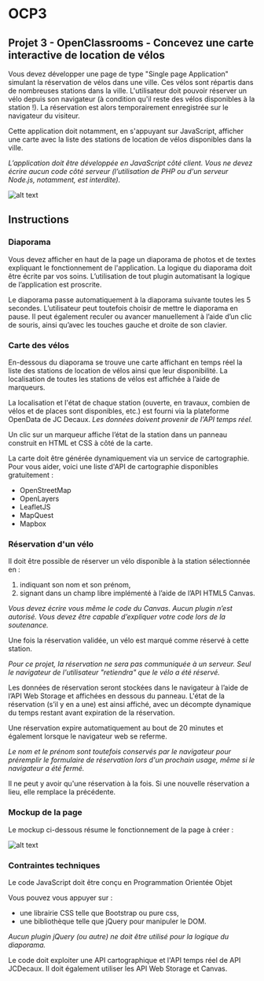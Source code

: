 # OCP3
## Projet 3 - OpenClassrooms - Concevez une carte interactive de location de vélos

Vous devez développer une page de type "Single page Application" simulant la réservation de vélos dans une ville. Ces vélos sont répartis dans de nombreuses stations dans la ville. L'utilisateur doit pouvoir réserver un vélo depuis son navigateur (à condition qu'il reste des vélos disponibles à la station !). La réservation est alors temporairement enregistrée sur le navigateur du visiteur.

Cette application doit notamment, en s'appuyant sur JavaScript, afficher une carte avec la liste des stations de location de vélos disponibles dans la ville. 

*L’application doit être développée en JavaScript côté client. Vous ne devez écrire aucun code côté serveur (l’utilisation de PHP ou d'un serveur Node.js, notamment, est interdite).*

![alt text](https://user.oc-static.com/upload/2018/01/05/15151407813526_velov.png)

## Instructions

### Diaporama

Vous devez afficher en haut de la page un diaporama de photos et de textes expliquant le fonctionnement de l'application. La logique du diaporama doit être écrite par vos soins. L’utilisation de tout plugin automatisant la logique de l’application est proscrite.

Le diaporama passe automatiquement à la diaporama suivante toutes les 5 secondes. L’utilisateur peut toutefois choisir de mettre le diaporama en pause. Il peut également reculer ou avancer manuellement à l’aide d’un clic de souris, ainsi qu’avec les touches gauche et droite de son clavier.

### Carte des vélos

En-dessous du diaporama se trouve une carte affichant en temps réel la liste des stations de location de vélos ainsi que leur disponibilité.  La localisation de toutes les stations de vélos est affichée à l’aide de marqueurs.

La localisation et l'état de chaque station (ouverte, en travaux, combien de vélos et de places sont disponibles, etc.) est fourni via la plateforme OpenData de JC Decaux.
*Les données doivent provenir de l'API temps réel.*

Un clic sur un marqueur affiche l’état de la station dans un panneau construit en HTML et CSS à côté de la carte. 

La carte doit être générée dynamiquement via un service de cartographie. Pour vous aider, voici une liste d'API de cartographie disponibles gratuitement :

  * OpenStreetMap
  * OpenLayers
  * LeafletJS
  * MapQuest
  * Mapbox

### Réservation d'un vélo

Il doit être possible de réserver un vélo disponible à la station sélectionnée en :

1. indiquant son nom et son prénom,
2. signant dans un champ libre implémenté à l’aide de l’API HTML5 Canvas.

*Vous devez écrire vous même le code du Canvas. Aucun plugin n’est autorisé. Vous devez être capable d’expliquer votre code lors de la soutenance.*

Une fois la réservation validée,  un vélo est marqué comme réservé à cette station.

*Pour ce projet, la réservation ne sera pas communiquée à un serveur. Seul le navigateur de l'utilisateur "retiendra" que le vélo a été réservé.*

Les données de réservation seront stockées dans le navigateur à l’aide de l’API Web Storage et affichées en dessous du panneau. L'état de la réservation (s’il y en a une) est ainsi affiché, avec un décompte dynamique du temps restant avant expiration de la réservation.

Une réservation expire automatiquement au bout de 20 minutes et également lorsque le navigateur web se referme.

*Le nom et le prénom sont toutefois conservés par le navigateur pour préremplir le formulaire de réservation lors d'un prochain usage, même si le navigateur a été fermé.*

Il ne peut y avoir qu'une réservation à la fois. Si une nouvelle réservation a lieu, elle remplace la précédente.

### Mockup de la page

Le mockup ci-dessous résume le fonctionnement de la page à créer :

![alt text](https://user.oc-static.com/upload/2018/09/07/15363337051487_SPAMockup.png)

### Contraintes techniques

Le code JavaScript doit être conçu en Programmation Orientée Objet

Vous pouvez vous appuyer sur :

  * une librairie CSS telle que Bootstrap ou pure css,
  * une bibliothèque telle que jQuery pour manipuler le DOM.

*Aucun plugin jQuery (ou autre) ne doit être utilisé pour la logique du diaporama.*

Le code doit exploiter une API cartographique et l'API temps réel de API JCDecaux. Il doit également utiliser les API Web Storage et Canvas.





